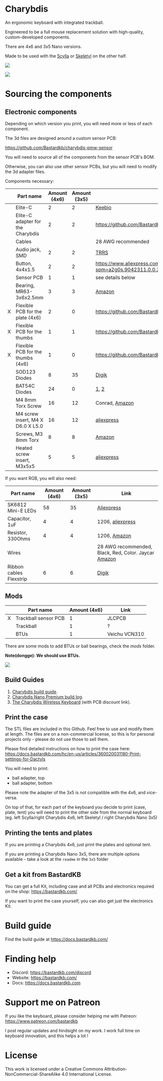 # Charybdis


An ergonomic keyboard with integrated trackball.

Engineered to be a full mouse replacement solution with high-quality, custom-developed components.

There are 4x6 and 3x5 Nano versions.

Made to be used with the [Scylla](https://github.com/Bastardkb/Scylla) or [Skeletyl](https://github.com/Bastardkb/Skeletyl) on the other half.

![](pics/1ae.jpg)

![](pics/1af.jpg)


# Sourcing the components

## Electronic components

Depending on which version you print, you will need more or less of each component.

The 3d files are designed around a custom sensor PCB:

https://github.com/Bastardkb/charybdis-pmw-sensor

You will need to source all of the components from the sensor PCB's BOM.

Otherwise, you can also use other sensor PCBs, but you will need to modify the 3d adapter files.

Components necessary:

|     | Part name                         | Amount (4x6) | Amount (3x5) | Link                                                                                       |
|-----| --------------------------------- | ------------ | ------------ | ------------------------------------------------------------------------------------------ |
|   | Elite-C                           | 2            | 2            | [Keebio](https://keeb.io/products/elite-c-low-profile-version-usb-c-pro-micro-replacement-atmega32u4) |
|   | Elite-C adapter for the Charybdis | 2            | 2            | https://github.com/Bastardkb/Elite-C-holder                                                |
|   | Cables                            |              |              | 28 AWG recommended                                                                         |
|   | Audio jack, SMD                   | 2            | 2            | [TRRS](https://keeb.io/collections/diy-parts/products/trrs-jack-3-5mm)                     |
|   | Button, 4x4x1.5                   | 2            | 2            | https://www.aliexpress.com/item/1005001304569553.html?spm=a2g0s.9042311.0.0.27424c4dDwgcp7 |
|   | Sensor PCB                        | 1            | 1            | see details below                                                                          |
|   | Bearing, MR63-3x6x2.5mm           | 3            | 3            | [Amazon](https://www.amazon.com/MR-2RS-Deep-Groove-Ball-Bearing/dp/B09BTTDTT1?th=1)        |
| X | Flexible PCB for the plate (4x6)  | 2            | 0            | https://github.com/Bastardkb/Scylla-PCB-Plate                                              |
| X | Flexible PCB for the thumbs       | 1            | 1            | https://github.com/Bastardkb/PCB_thumbs_Charybdis                                          |
| X | Flexible PCB for the thumbs (4x6) | 1            | 0            | https://github.com/Bastardkb/Scylla-PCB-thumb-cluster                                      |
|   | SOD123 Diodes                     | 8            | 35           | [Digik](https://www.digikey.com.au/en/products/filter/discrete-semiconductor-products/diodes/rectifiers/single-diodes/sod-123/280?s=N4IgjCBcpgbFoDGUBmBDANgZwKYBoQA3AOygBcAnAV3xAHsoBtEAFgAYWAOAJhZAF0CABzJQQAZUoBLYgHMQAXyVA)|
|   | BAT54C Diodes                     | 24           | 0            | [1](https://www.amazon.com/dp/B0BL6PCPT7?tag=opebrobar-20&linkCode=osi&th=1&psc=1), [2](https://www.amazon.com/dp/B06WRNN7ND?tag=opebrobar-20&linkCode=osi&th=1&psc=1)  |
|   | M4 8mm Torx Screw                 | 16           | 12           | Conrad, [Amazon](https://www.amazon.com/uxcell-M4x8mm-Screws-Replaces-Carbide/dp/B07KY8QJC6/ref=sr_1_1?content-id=amzn1.sym.918a99dd-4826-4c0a-be33-a6705d69c4cf%3Aamzn1.sym.918a99dd-4826-4c0a-be33-a6705d69c4cf&keywords=Screws&pd_rd_r=97a7b1be-f6be-4778-882f-903a0b0aecdf&pd_rd_w=8OYjX&pd_rd_wg=BttCv&pf_rd_p=918a99dd-4826-4c0a-be33-a6705d69c4cf&pf_rd_r=0KVABRZ0HQDXVJT4M17R&pid=86exCdD&qid=1692883413&refinements=p_n_feature_five_browse-bin%3A3177290011%2Cp_n_feature_twenty-eight_browse-bin%3A19043859011&s=industrial&sr=1-1) |
|   | M4 screw insert, M4 X D6.0 X L5.0 | 16           | 12           | [aliexpress](https://fr.aliexpress.com/item/4000232925592.html?spm=a2g0s.12269583.0.0.6aef4f282LZO4v)    |
|   | Screws, M3 8mm Torx               | 8            | 8            | [Amazon](https://www.amazon.com/dp/B01D8L4XVE?tag=opebrobar-20&linkCode=osi&)              |
|   | Heated screw insert, M3x5x5       | 5            | 5            | [aliexpress](https://fr.aliexpress.com/item/1005005220632314.html?spm=a2g0o.productlist.main.5.35de11b34IXUpa&algo_pvid=d15248ab-3830-4259-a2ca-363436415617&algo_exp_id=d15248ab-3830-4259-a2ca-363436415617-2&pdp_npi=4%40dis%21AUD%2110.85%210.77%21%21%2150.39%21%21%402101e9d416928837462348642e7119%2112000032238859319%21sea%21AU%210%21A&curPageLogUid=X44qKjVjlO5T)                                                                                           |


If you want RGB, you will also need:

| Part name          |  Amount (4x6) | Amount (3x5)  | Link       |
| ------------------ | ------ | ---------- | ---------- |
| SK6812 Mini-E LEDs | 58  | 35  | [Aliexpress](https://fr.aliexpress.com/item/1005005956813491.html?spm=a2g0o.productlist.main.1.fc852531dA2cKc&algo_pvid=2a4c8f79-da04-40a7-9c02-71613ab11d67&algo_exp_id=2a4c8f79-da04-40a7-9c02-71613ab11d67-0&pdp_npi=4%40dis%21AUD%2114.99%2114.99%21%21%219.56%21%21%402101e9d416928839526482288e7119%2112000035024278716%21sea%21AU%210%21A&curPageLogUid=mdTrydzk6Daf) |
| Capacitor, 1uF          | 4  |  4   | 1206, [aliexpress](https://fr.aliexpress.com/item/32973259342.html?spm=a2g0o.productlist.main.1.14111e3fQfuumk&algo_pvid=98833444-9676-4ea5-8f03-27e481e39e6b&algo_exp_id=98833444-9676-4ea5-8f03-27e481e39e6b-0&pdp_npi=4%40dis%21AUD%210.65%210.56%21%21%213.03%21%21%402101e9d416928839884072589e7119%2166651074262%21sea%21AU%210%21A&curPageLogUid=MfWtThVRr3Qq)                                  |
| Resistor, 330Ohms       | 4   |  4  | 1206, [Amazon](https://www.amazon.com/dp/B07QH5PFG3?tag=opebrobar-20&linkCode=osi&th=1)                                  |
| Wires                   |     |    | 28 AWG recommended, Black, Red, Color. Jaycar [Amazon](https://www.amazon.com/BNTECHGO-Silicone-Flexible-Strands-Stranded/dp/B07HGT77R5/ref=sr_1_1_sspa?keywords=28+awg+wire&qid=1692884402&sprefix=28+AWG+%2Caps%2C315&sr=8-1-spons&sp_csd=d2lkZ2V0TmFtZT1zcF9hdGY&psc=1) |
| Ribbon cables Flexstrip | 6    | 6  | [Digik](https://www.digikey.com.au/en/products/detail/te-connectivity-amp-connectors/FSP-22A-12/5591822?utm_adgroup=&utm_source=google&utm_medium=cpc&utm_campaign=Pmax_Focus%20Supplier&utm_term=&utm_id=go_cmp-20193105734_adg-_ad-__dev-c_ext-_prd-5591822_sig-Cj0KCQjw_5unBhCMARIsACZyzS0ldfSiOn4i5GuByEKcSBIuPog4oslJEGRk3z689VjsMcxxYmswdqAaAqPIEALw_wcB&productid=5591822&gad=1&gclid=Cj0KCQjw_5unBhCMARIsACZyzS0ldfSiOn4i5GuByEKcSBIuPog4oslJEGRk3z689VjsMcxxYmswdqAaAqPIEALw_wcB)  |             


## Mods

|    | Part name          |  Amount (4x6) | Link       |
| -- | ------------------ | ------ | ---------- |
| X | Trackball sensor PCB | 1 | JLCPCB |
|   | Trackball | 1 | ? |
|   | BTUs | 1 | Veichu VCN310 |


There are some mods to add BTUs or ball bearings, check the *mods* folder.

**Note(dongge): We should use BTUs.**




![](pics/1ac.png)


## Build Guides
1. [Charybdis build guide](https://www.youtube.com/watch?v=cGCYxeZLDmM&ab_channel=BastardKeyboards).
2. [Charybdis Nano Premium build log](https://www.youtube.com/watch?v=MmBHnL5KuHo&ab_channel=BastardKeyboards).
3. [The Charybdis Wireless Keyboard](https://www.youtube.com/watch?v=Mks7QDxFreY&ab_channel=EIGA) (with PCB discount link).

## Print the case

The STL files are included in this Github.
Feel free to use and modify them at length. The files are on a non-commercial license, so this is for personal projects only - please do not use those to sell them.

Please find detailed instructions on how to print the case here:
https://docs.bastardkb.com/hc/en-us/articles/360020031180-Print-settings-for-Dactyls

You will need to print:

- ball adapter, top
- ball adapter, bottom

Please note the adapter of the 3x5 is not compatible with the 4x6, and vice-versa.

On top of that, for each part of the keyboard you decide to print (case, plate, tent) you will need to print the other side from the normal keyboard (eg. left Scylla/right Charybdis 4x6, left Skeletyl / right Charybdis Nano 3x5)

## Printing the tents and plates

If you are printing a Charybdis 4x6, just print the plates and optional tent.

If you are printing a Charybdis Nano 3x5, there are multiple options available - take a look at the `readme` in the `3x5` folder

## Get a kit from BastardKB

You can get a full Kit, including case and all PCBs and electronics required on the shop:
https://bastardkb.com/

If you want to print the case yourself, you can also get just the electronics Kit.

# Build guide

Find the build guide at https://docs.bastardkb.com/

# Finding help

- Discord: https://bastardkb.com/discord
- Website: https://bastardkb.com/
- Docs: https://docs.bastardkb.com

# Support me on Patreon

If you like the keyboard, please consider helping me with Patreon: https://www.patreon.com/bastardkb

I post regular updates and hindsight on my work. I work full time on keyboard innovation, and this helps a lot !

# License 

This work is licensed under a Creative Commons Attribution-NonCommercial-ShareAlike 4.0 International License.
